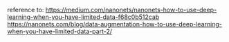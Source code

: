reference to:
https://medium.com/nanonets/nanonets-how-to-use-deep-learning-when-you-have-limited-data-f68c0b512cab
https://nanonets.com/blog/data-augmentation-how-to-use-deep-learning-when-you-have-limited-data-part-2/
